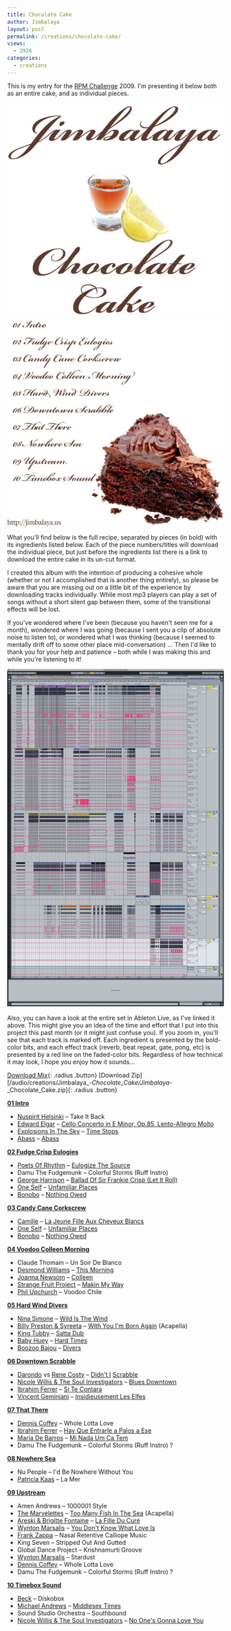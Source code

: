 ```yaml
---
title: Chocolate Cake
author: Jimbalaya
layout: post
permalink: /creations/chocolate-cake/
views:
  - 2926
categories:
  - creations
---
```


This is my entry for the [RPM Challenge][2] 2009. I'm presenting it below both as an entire cake, and as individual pieces.

  [2]: http://www.rpmchallenge.com "RPM Challenge"

![Chocolate Cake Front Cover](/assets/images/Jimbalaya_-_Chocolate_Cake_Front.jpg)
![Chocolate Cake Back Cover](/assets/images/Jimbalaya_-_Chocolate_Cake_Back.jpg)

What you'll find below is the full recipe, separated by pieces (in bold) with its ingredients listed below. Each of the piece numbers/titles will download the individual piece, but just before the ingredients list there is a link to download the entire cake in its un-cut format.

I created this album with the intention of producing a cohesive whole (whether or not I accomplished that is another thing entirely), so please be aware that you are missing out on a little bit of the experience by downloading tracks individually. While most mp3 players can play a set of songs without a short silent gap between them, some of the transitional effects will be lost.

If you've wondered where I've been (because you haven't seen me for a month), wondered where I was going (because I sent you a clip of absolute noise to listen to), or wondered what I was thinking (because I seemed to mentally drift off to some other place mid-conversation) ... Then I'd like to thank you for your help and patience – both while I was making this and while you're listening to it!

![Chocolate Cake Ableton Set](/assets/images/Jimbalaya_-_Chocolate_Cake_Ableton_Set.jpg)

Also, you can have a look at the entire set in Ableton Live, as I've linked it above. This might give you an idea of the time and effort that I put into this project this past month (or it might just confuse you). If you zoom in, you'll see that each track is marked off. Each ingredient is presented by the bold-color bits, and each effect track (reverb, beat repeat, gate, pong, etc) is presented by a red line on the faded-color bits. Regardless of how technical it may look, I hope you enjoy how it sounds...

<p><audio src='/audio/creations/Jimbalaya_-_Chocolate_Cake/Jimbalaya_-_Chocolate_Cake.mp3' preload='auto' /></p>

[Download Mix][6]{: .radius .button} [Download Zip][/audio/creations/Jimbalaya_-_Chocolate_Cake/Jimbalaya_-_Chocolate_Cake.zip]{: .radius .button}

 [6]: /audio/creations/Jimbalaya_-_Chocolate_Cake/Jimbalaya_-_Chocolate_Cake.mp3 "Download Jimbalaya - Chocolate Cake"

[**01 Intro**][7]

* [Nuspirit Helsinki][9] – Take It Back
* [Edward Elgar][10] – [Cello Concerto in E Minor, Op.85, Lento-Allegro Molto][11]
* [Explosions In The Sky][12] – [Time Stops][13]
* [Abass][14] – [Abass][15]

[**02 Fudge Crisp Eulogies**][16]

* [Poets Of Rhythm][17] – [Eulogize The Source][18]
* Damu The Fudgemunk – Colorful Storms (Ruff Instro)
* [George Harrison][19] – [Ballad Of Sir Frankie Crisp (Let It Roll)][20]
* [One Self][21] – [Unfamiliar Places][22]
* [Bonobo][23] – [Nothing Owed][24]

[**03 Candy Cane Corkscrew**][25]

* [Camille][26] – [La Jeune Fille Aux Cheveux Blancs][27]
* [One Self][21] – [Unfamiliar Places][22]
* [Bonobo][23] – [Nothing Owed][24]

[**04 Voodoo Colleen Morning**][28]

* Claude Thomain – Un Soir De Blanco
* [Desmond Williams][29] – [This Morning][30]
* [Joanna Newsom][31] – [Colleen][32]
* [Strange Fruit Project][33] – [Makin My Way][34]
* [Phil Upchurch][35] – Voodoo Chile

[**05 Hard Wind Divers**][36]

* [Nina Simone][37] – [Wild Is The Wind][38]
* [Billy Preston & Syreeta][39] – [With You I'm Born Again][40] (Acapella)
* [King Tubby][41] – [Satta Dub][42]
* [Baby Huey][43] – [Hard Times][44]
* [Boozoo Bajou][45] – [Divers][46]

[**06 Downtown Scrabble**][47]

* [Darondo][48] vs [Rene Costy][49] – [Didn't I][50] [Scrabble][51]
* [Nicole Willis & The Soul Investigators][52] – [Blues Downtown][53]
* [Ibrahim Ferrer][54] – [Si Te Contara][55]
* [Vincent Geminiani][56] – [Insidieusement Les Elfes][57]

[**07 That There**][58]

* [Dennis Coffey][59] – Whole Lotta Love
* [Ibrahim Ferrer][54] – [Hay Que Entrarle a Palos a Ese][60]
* [Maria De Barros][61] – [Mi Nada Um Ca Tem][62]
* Damu The Fudgemunk – Colorful Storms (Ruff Instro) ?

[**08 Nowhere Sea**][63]

* Nu People – I'd Be Nowhere Without You
* [Patricia Kaas][64] – La Mer

[**09 Upstream**][65]

* Amen Andrews – 1000001 Style
* [The Marvelettes][66] – [Too Many Fish In The Sea][67] (Acapella)
* [Areski & Brigitte Fontaine][68] – [La Fille Du Curé][69]
* [Wynton Marsalis][70] – [You Don't Know What Love Is][71]
* [Frank Zappa][72] – Nasal Retentive Calliope Music
* King Seven – Stripped Out And Gutted
* Global Dance Project – Krishnamurti Groove
* [Wynton Marsalis][70] – Stardust
* [Dennis Coffey][59] – Whole Lotta Love
* Damu The Fudgemunk – Colorful Storms (Ruff Instro) ?

[**10 Timebox Sound**][73]

* [Beck][74] – Diskobox
* [Michael Andrews][75] – [Middlesex Times][76]
* Sound Studio Orchestra – Southbound
* [Nicole Willis & The Soul Investigators][52] – [No One's Gonna Love You ][77]

 [7]: /audio/creations/Jimbalaya_-_Chocolate_Cake/01%20Intro.mp3 "01 Intro"
 [9]: http://itunes.apple.com/WebObjects/MZStore.woa/wa/viewArtist?id=2729216 "Nuspirit Helsinki in the iTunes Store"
 [10]: http://itunes.apple.com/WebObjects/MZStore.woa/wa/viewArtist?id=271628 "Edward Elgar in the iTunes Store"
 [11]: http://itunes.apple.com/WebObjects/MZStore.woa/wa/viewAlbum?i=2601525%26id=2601554%26s=143441 "Cello Concerto in E Minor, Op.85, Lento-Allegro Molto in the iTunes Store"
 [12]: http://itunes.apple.com/WebObjects/MZStore.woa/wa/viewArtist?id=27051074 "Explosions In The Sky in the iTunes Store"
 [13]: http://itunes.apple.com/WebObjects/MZStore.woa/wa/viewAlbum?i=103032608%26id=103032772%26s=143441 "Time Stops in the iTunes Store"
 [14]: http://itunes.apple.com/WebObjects/MZStore.woa/wa/viewArtist?id=28425942 "Abass"
 [15]: http://itunes.apple.com/WebObjects/MZStore.woa/wa/viewAlbum?i=311680092%26id=311679911%26s=143441 "Abass in the iTunes Store"
 [16]: /audio/creations/Jimbalaya_-_Chocolate_Cake/02%20Fudge%20Crisp%20Eulogies.mp3 "02 Fudge Crisp Eulogies"
 [17]: http://itunes.apple.com/WebObjects/MZStore.woa/wa/viewArtist?id=6809994 "The Poets of Rhythm in the iTunes Store"
 [18]: http://itunes.apple.com/WebObjects/MZStore.woa/wa/viewAlbum?i=6810007%26id=6810017%26s=143441 "Eulogize The Source in the iTunes Store"
 [19]: http://itunes.apple.com/WebObjects/MZStore.woa/wa/viewArtist?id=255233 "George Harrison in the iTunes Store"
 [20]: http://itunes.apple.com/WebObjects/MZStore.woa/wa/viewAlbum?i=265757176%26id=265752411%26s=143441 "Ballad of Sir Frankie Crisp (Let It Roll) in the iTunes Store"
 [21]: http://itunes.apple.com/WebObjects/MZStore.woa/wa/viewArtist?id=54784377 "One Self in the iTunes Store"
 [22]: http://itunes.apple.com/WebObjects/MZStore.woa/wa/viewAlbum?i=118909402%26id=118909421%26s=143441 "Unfamiliar Places in the iTunes Store"
 [23]: http://itunes.apple.com/WebObjects/MZStore.woa/wa/viewArtist?id=3633058 "Bonobo in the iTunes Store"
 [24]: http://itunes.apple.com/WebObjects/MZStore.woa/wa/viewAlbum?i=122847092%26id=122846798%26s=143441 "Nothing Owed in the iTunes Store"
 [25]: /audio/creations/Jimbalaya_-_Chocolate_Cake/03%20Candy%20Cane%20Corkscrew.mp3 "03 Candy Cane Corkscrew"
 [26]: http://itunes.apple.com/WebObjects/MZStore.woa/wa/viewArtist?id=45558381 "Camille in the iTunes Store"
 [27]: http://itunes.apple.com/WebObjects/MZStore.woa/wa/viewAlbum?i=104821756%26id=104822742%26s=143441 "La Jeune Fille Aux Cheveux Blancs in the iTunes Store"
 [28]: /audio/creations/Jimbalaya_-_Chocolate_Cake/04%20Voodoo%20Colleen%20Morning.mp3 "04 Voodoo Colleen Morning"
 [29]: http://itunes.apple.com/WebObjects/MZStore.woa/wa/viewArtist?id=185190257 "Desmond Williams in the iTunes Store"
 [30]: http://itunes.apple.com/WebObjects/MZStore.woa/wa/viewAlbum?i=292784281%26id=292784273%26s=143441 "This Morning in the iTunes Store"
 [31]: http://itunes.apple.com/WebObjects/MZStore.woa/wa/viewArtist?id=5565555 "Joanna Newsom in the iTunes Store"
 [32]: http://itunes.apple.com/WebObjects/MZStore.woa/wa/viewAlbum?i=219873913%26id=219873912%26s=143441 "Colleen in the iTunes Store"
 [33]: http://itunes.apple.com/WebObjects/MZStore.woa/wa/viewArtist?id=2900915 "Strange Fruit Project in the iTunes Store"
 [34]: http://itunes.apple.com/WebObjects/MZStore.woa/wa/viewAlbum?i=166810987%26id=166802287%26s=143441 "Makin My Way in the iTunes Store"
 [35]: http://itunes.apple.com/WebObjects/MZStore.woa/wa/viewArtist?id=14941518 "Phil Upchurch in the iTunes Store"
 [36]: /audio/creations/Jimbalaya_-_Chocolate_Cake/05%20Hard%20Wind%20Divers.mp3 "05 Hard Wind Divers"
 [37]: http://itunes.apple.com/WebObjects/MZStore.woa/wa/viewArtist?id=79798 "Nina Simone in the iTunes Store"
 [38]: http://itunes.apple.com/WebObjects/MZStore.woa/wa/viewAlbum?i=79829%26id=79835%26s=143441 "Wild is The Wind in the iTunes Store"
 [39]: http://itunes.apple.com/WebObjects/MZStore.woa/wa/viewArtist?id=363575 "Billy Preston & Syreeta in the iTunes Store"
 [40]: http://itunes.apple.com/WebObjects/MZStore.woa/wa/viewAlbum?i=390551%26id=390567%26s=143441 "With You I'm Born Again in the iTunes Store"
 [41]: http://itunes.apple.com/WebObjects/MZStore.woa/wa/viewArtist?id=2538787 "King Tubby in the iTunes Store"
 [42]: http://itunes.apple.com/WebObjects/MZStore.woa/wa/viewAlbum?i=291356870%26id=291356856%26s=143441 "Satta Dub in the iTunes Store"
 [43]: http://itunes.apple.com/WebObjects/MZStore.woa/wa/viewArtist?id=111211512 "Baby Huey in the iTunes Store"
 [44]: http://itunes.apple.com/WebObjects/MZStore.woa/wa/viewAlbum?i=111212025%26id=111212374%26s=143441 "Hard Times in the iTunes Store"
 [45]: http://itunes.apple.com/WebObjects/MZStore.woa/wa/viewArtist?id=6802815 "Boozoo Bajou in the iTunes Store"
 [46]: http://itunes.apple.com/WebObjects/MZStore.woa/wa/viewAlbum?i=300194914%26id=300194904%26s=143441 "Divers in the iTunes Store"
 [47]: /audio/creations/Jimbalaya_-_Chocolate_Cake/06%20Downtown%20Scrabble.mp3 "06 Downtown Scrabble"
 [48]: http://itunes.apple.com/WebObjects/MZStore.woa/wa/viewArtist?id=82143086 "Darondo in the iTunes Store"
 [49]: http://itunes.apple.com/WebObjects/MZStore.woa/wa/viewArtist?id=281907315 "Rene Costy in the iTunes Store"
 [50]: http://itunes.apple.com/WebObjects/MZStore.woa/wa/viewAlbum?i=119445865%26id=119445958%26s=143441 "Didn't I in the iTunes Store"
 [51]: http://itunes.apple.com/WebObjects/MZStore.woa/wa/viewAlbum?i=281907314%26id=281907269%26s=143441 "Scrabble in the iTunes Store"
 [52]: http://itunes.apple.com/WebObjects/MZStore.woa/wa/viewArtist?id=153618068 "Nicole Willis & The Soul Investigators in the iTunes Store"
 [53]: http://itunes.apple.com/WebObjects/MZStore.woa/wa/viewAlbum?i=252262267%26id=252262055%26s=143441 "Blues Downtown in the iTunes Store"
 [54]: http://itunes.apple.com/WebObjects/MZStore.woa/wa/viewArtist?id=17264530 "Ibrahim Ferrer in the iTunes Store"
 [55]: http://itunes.apple.com/WebObjects/MZStore.woa/wa/viewAlbum?i=251550138%26id=251550132%26s=143441 "Si Te Contara in the iTunes Store"
 [56]: http://itunes.apple.com/WebObjects/MZStore.woa/wa/viewArtist?id=263729217 "Vincent Geminiani in the iTunes Store"
 [57]: http://itunes.apple.com/WebObjects/MZStore.woa/wa/viewAlbum?i=299502459%26id=299502418%26s=143441 "Insidieusement Les Elfes in the iTunes Store"
 [58]: /audio/creations/Jimbalaya_-_Chocolate_Cake/07%20That%20There.mp3 "07 That There"
 [59]: http://itunes.apple.com/WebObjects/MZStore.woa/wa/viewArtist?id=76181455 "Dennis Coffey in the iTunes Store"
 [60]: http://itunes.apple.com/WebObjects/MZStore.woa/wa/viewAlbum?i=31739404%26id=31739386%26s=143441 "Hay Que Entrarle a Palos a Ese in the iTunes Store"
 [61]: http://itunes.apple.com/WebObjects/MZStore.woa/wa/viewArtist?id=49269542 "Maria De Barros in the iTunes Store"
 [62]: http://itunes.apple.com/WebObjects/MZStore.woa/wa/viewAlbum?i=50203561%26id=50203579%26s=143441 "Mi Nada Um Ca Tem in the iTunes Store"
 [63]: /audio/creations/Jimbalaya_-_Chocolate_Cake/08%20Nowhere%20Sea.mp3 "08 Nowhere Sea"
 [64]: http://itunes.apple.com/WebObjects/MZStore.woa/wa/viewArtist?id=915675 "Patricia Kaas in the iTunes Store"
 [65]: /audio/creations/Jimbalaya_-_Chocolate_Cake/09%20Upstream.mp3 "09 Upstream"
 [66]: http://itunes.apple.com/WebObjects/MZStore.woa/wa/viewArtist?id=47771 "The Marvelettes in the iTunes Store"
 [67]: http://itunes.apple.com/WebObjects/MZStore.woa/wa/viewAlbum?i=47800%26id=47822%26s=143441 "Too Many Fish In The Sea in the iTunes Store"
 [68]: http://itunes.apple.com/WebObjects/MZStore.woa/wa/viewArtist?id=194749438 "Areski & Brigitte Fontaine in the iTunes Store"
 [69]: http://itunes.apple.com/WebObjects/MZStore.woa/wa/viewAlbum?i=274425960%26id=274425953%26s=143441 "La Fille Du Curé in the iTunes Store"
 [70]: http://itunes.apple.com/WebObjects/MZStore.woa/wa/viewArtist?id=462954 "Wynton Marsalis in the iTunes Store"
 [71]: http://itunes.apple.com/WebObjects/MZStore.woa/wa/viewAlbum?i=79033324%26id=79033354%26s=143441 "You Don't Know What Love Is in the iTunes Store"
 [72]: http://itunes.apple.com/WebObjects/MZStore.woa/wa/viewArtist?id=458712 "Frank Zappa in the iTunes Store"
 [73]: /audio/creations/Jimbalaya_-_Chocolate_Cake/10%20Timebox%20Sound.mp3 "10 Timebox Sound"
 [74]: http://itunes.apple.com/WebObjects/MZStore.woa/wa/viewArtist?id=312095 "Beck in the iTunes Store"
 [75]: http://itunes.apple.com/WebObjects/MZStore.woa/wa/viewArtist?id=23955673 "Michael Andrews in the iTunes Store"
 [76]: http://itunes.apple.com/WebObjects/MZStore.woa/wa/viewAlbum?i=54268359%26id=54268435%26s=143441 "Middlesex Times in the iTunes Store"
 [77]: http://itunes.apple.com/WebObjects/MZStore.woa/wa/viewAlbum?i=252263010%26id=252262055%26s=143441 "No One's Gonna Love You in the iTunes Store"

